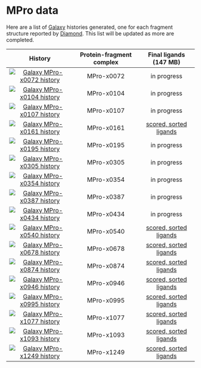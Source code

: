 # MPro data

Here are a list of [Galaxy](https://galaxyproject.org) histories generated, one for each fragment structure reported by [Diamond](https://www.diamond.ac.uk).
This list will be updated as more are completed.

| History | Protein-fragment complex | Final ligands (147 MB) |
|:--------:|:--------:|:--------:|
| [![Galaxy MPro-x0072 history](https://img.shields.io/static/v1?label=history&message=view&color=blue)](https://usegalaxy.eu/u/timdudgeon/h/mpro-x0072) | MPro-x0072 | in progress |
| [![Galaxy MPro-x0104 history](https://img.shields.io/static/v1?label=history&message=view&color=blue)](https://usegalaxy.eu/u/timdudgeon/h/mpro-x0104) | MPro-x0104 | in progress |
| [![Galaxy MPro-x0107 history](https://img.shields.io/static/v1?label=history&message=view&color=blue)](https://usegalaxy.eu/u/timdudgeon/h/mpro-x0107) | MPro-x0107 | in progress |
| [![Galaxy MPro-x0161 history](https://img.shields.io/static/v1?label=history&message=view&color=blue)](https://usegalaxy.eu/u/timdudgeon/h/mpro-x0161) | MPro-x0161 | [scored, sorted ligands](https://usegalaxy.eu/datasets/11ac94870d0bb33a9a2ab440b38279a5/display?to_ext=sdf) |
| [![Galaxy MPro-x0195 history](https://img.shields.io/static/v1?label=history&message=view&color=blue)](https://usegalaxy.eu/u/timdudgeon/h/mpro-x0195) | MPro-x0195 | in progress |
| [![Galaxy MPro-x0305 history](https://img.shields.io/static/v1?label=history&message=view&color=blue)](https://usegalaxy.eu/u/timdudgeon/h/mpro-x0305) | MPro-x0305 | in progress |
| [![Galaxy MPro-x0354 history](https://img.shields.io/static/v1?label=history&message=view&color=blue)](https://usegalaxy.eu/u/timdudgeon/h/mpro-x0354) | MPro-x0354 | in progress |
| [![Galaxy MPro-x0387 history](https://img.shields.io/static/v1?label=history&message=view&color=blue)](https://usegalaxy.eu/u/timdudgeon/h/mpro-x0387) | MPro-x0387 | in progress |
| [![Galaxy MPro-x0434 history](https://img.shields.io/static/v1?label=history&message=view&color=blue)](https://usegalaxy.eu/u/timdudgeon/h/mpro-x0434) | MPro-x0434 | in progress |
| [![Galaxy MPro-x0540 history](https://img.shields.io/static/v1?label=history&message=view&color=blue)](https://usegalaxy.eu/u/timdudgeon/h/mpro-x0540) | MPro-x0540 | [scored, sorted ligands](https://usegalaxy.eu/datasets/11ac94870d0bb33a71305e1c85bf118f/display?to_ext=sdf) |
| [![Galaxy MPro-x0678 history](https://img.shields.io/static/v1?label=history&message=view&color=blue)](https://usegalaxy.eu/u/timdudgeon/h/mpro-x0678) | MPro-x0678 | [scored, sorted ligands](https://usegalaxy.eu/datasets/11ac94870d0bb33a9aa6d351ecad112b/display?to_ext=sdf) |
| [![Galaxy MPro-x0874 history](https://img.shields.io/static/v1?label=history&message=view&color=blue)](https://usegalaxy.eu/u/timdudgeon/h/mpro-x0874) | MPro-x0874 | [scored, sorted ligands](https://usegalaxy.eu/datasets/11ac94870d0bb33a0d1a95301762f948/display?to_ext=sdf) |
| [![Galaxy MPro-x0946 history](https://img.shields.io/static/v1?label=history&message=view&color=blue)](https://usegalaxy.eu/u/timdudgeon/h/mpro-x0946) | MPro-x0946 | [scored, sorted ligands](https://usegalaxy.eu/datasets/11ac94870d0bb33a4a0279eaf3d43c23/display?to_ext=sdf) |
| [![Galaxy MPro-x0995 history](https://img.shields.io/static/v1?label=history&message=view&color=blue)](https://usegalaxy.eu/u/timdudgeon/h/mpro-x0995) | MPro-x0995 | [scored, sorted ligands](https://usegalaxy.eu/datasets/11ac94870d0bb33a737befc566d777fc/display?to_ext=sdf) |
| [![Galaxy MPro-x1077 history](https://img.shields.io/static/v1?label=history&message=view&color=blue)](https://usegalaxy.eu/u/timdudgeon/h/mpro-x1077) | MPro-x1077 | [scored, sorted ligands](https://usegalaxy.eu/tool_runner/rerun?id=11ac94870d0bb33a3270261bbacf5224) |
| [![Galaxy MPro-x1093 history](https://img.shields.io/static/v1?label=history&message=view&color=blue)](https://usegalaxy.eu/u/timdudgeon/h/mpro-x1093) | MPro-x1093 | [scored, sorted ligands](https://usegalaxy.eu/datasets/11ac94870d0bb33adc2c353bdd10e4f7/display?to_ext=sdf) |
| [![Galaxy MPro-x1249 history](https://img.shields.io/static/v1?label=history&message=view&color=blue)](https://usegalaxy.eu/u/timdudgeon/h/mpro-x1249) | MPro-x1249 | [scored, sorted ligands](https://usegalaxy.eu/datasets/11ac94870d0bb33a327694730e175763/display?to_ext=sdf) |


